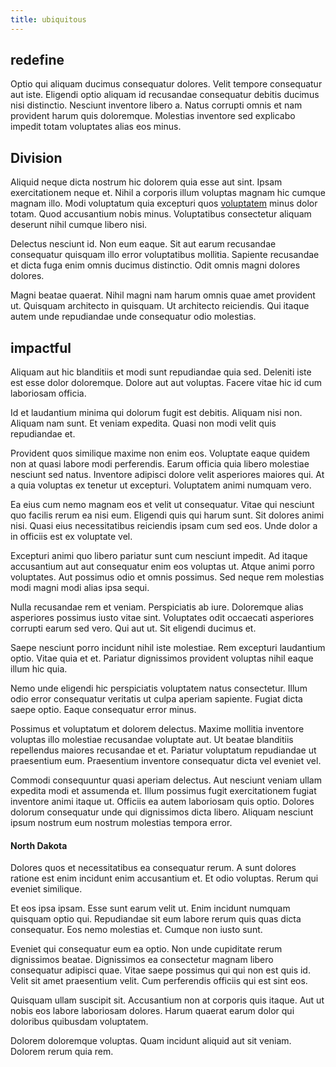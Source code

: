 ```yaml
---
title: ubiquitous
---
```


## redefine

Optio qui aliquam ducimus consequatur dolores. Velit tempore consequatur aut iste. Eligendi optio aliquam id recusandae consequatur debitis ducimus nisi distinctio. Nesciunt inventore libero a. Natus corrupti omnis et nam provident harum quis doloremque. Molestias inventore sed explicabo impedit totam voluptates alias eos minus.

## Division

Aliquid neque dicta nostrum hic dolorem quia esse aut sint. Ipsam exercitationem neque et. Nihil a corporis illum voluptas magnam hic cumque magnam illo. Modi voluptatum quia excepturi quos [voluptatem](/eos/est/neque/awesome_steel_shirt_plastic_mobile.md) minus dolor totam. Quod accusantium nobis minus. Voluptatibus consectetur aliquam deserunt nihil cumque libero nisi.

Delectus nesciunt id. Non eum eaque. Sit aut earum recusandae consequatur quisquam illo error voluptatibus mollitia. Sapiente recusandae et dicta fuga enim omnis ducimus distinctio. Odit omnis magni dolores dolores.

Magni beatae quaerat. Nihil magni nam harum omnis quae amet provident ut. Quisquam architecto in quisquam. Ut architecto reiciendis. Qui itaque autem unde repudiandae unde consequatur odio molestias.

## impactful

Aliquam aut hic blanditiis et modi sunt repudiandae quia sed. Deleniti iste est esse dolor doloremque. Dolore aut aut voluptas. Facere vitae hic id cum laboriosam officia.

Id et laudantium minima qui dolorum fugit est debitis. Aliquam nisi non. Aliquam nam sunt. Et veniam expedita. Quasi non modi velit quis repudiandae et.

Provident quos similique maxime non enim eos. Voluptate eaque quidem non at quasi labore modi perferendis. Earum officia quia libero molestiae nesciunt sed natus. Inventore adipisci dolore velit asperiores maiores qui. At a quia voluptas ex tenetur ut excepturi. Voluptatem animi numquam vero.

Ea eius cum nemo magnam eos et velit ut consequatur. Vitae qui nesciunt quo facilis rerum ea nisi eum. Eligendi quis qui harum sunt. Sit dolores animi nisi. Quasi eius necessitatibus reiciendis ipsam cum sed eos. Unde dolor a in officiis est ex voluptate vel.

Excepturi animi quo libero pariatur sunt cum nesciunt impedit. Ad itaque accusantium aut aut consequatur enim eos voluptas ut. Atque animi porro voluptates. Aut possimus odio et omnis possimus. Sed neque rem molestias modi magni modi alias ipsa sequi.

Nulla recusandae rem et veniam. Perspiciatis ab iure. Doloremque alias asperiores possimus iusto vitae sint. Voluptates odit occaecati asperiores corrupti earum sed vero. Qui aut ut. Sit eligendi ducimus et.

Saepe nesciunt porro incidunt nihil iste molestiae. Rem excepturi laudantium optio. Vitae quia et et. Pariatur dignissimos provident voluptas nihil eaque illum hic quia.

Nemo unde eligendi hic perspiciatis voluptatem natus consectetur. Illum odio error consequatur veritatis ut culpa aperiam sapiente. Fugiat dicta saepe optio. Eaque consequatur error minus.

Possimus et voluptatum et dolorem delectus. Maxime mollitia inventore voluptas illo molestiae recusandae voluptate aut. Ut beatae blanditiis repellendus maiores recusandae et et. Pariatur voluptatum repudiandae ut praesentium eum. Praesentium inventore consequatur dicta vel eveniet vel.

Commodi consequuntur quasi aperiam delectus. Aut nesciunt veniam ullam expedita modi et assumenda et. Illum possimus fugit exercitationem fugiat inventore animi itaque ut. Officiis ea autem laboriosam quis optio. Dolores dolorum consequatur unde qui dignissimos dicta libero. Aliquam nesciunt ipsum nostrum eum nostrum molestias tempora error.

#### North Dakota

Dolores quos et necessitatibus ea consequatur rerum. A sunt dolores ratione est enim incidunt enim accusantium et. Et odio voluptas. Rerum qui eveniet similique.

Et eos ipsa ipsam. Esse sunt earum velit ut. Enim incidunt numquam quisquam optio qui. Repudiandae sit eum labore rerum quis quas dicta consequatur. Eos nemo molestias et. Cumque non iusto sunt.

Eveniet qui consequatur eum ea optio. Non unde cupiditate rerum dignissimos beatae. Dignissimos ea consectetur magnam libero consequatur adipisci quae. Vitae saepe possimus qui qui non est quis id. Velit sit amet praesentium velit. Cum perferendis officiis qui est sint eos.

Quisquam ullam suscipit sit. Accusantium non at corporis quis itaque. Aut ut nobis eos labore laboriosam dolores. Harum quaerat earum dolor qui doloribus quibusdam voluptatem.

Dolorem doloremque voluptas. Quam incidunt aliquid aut sit veniam. Dolorem rerum quia rem.
